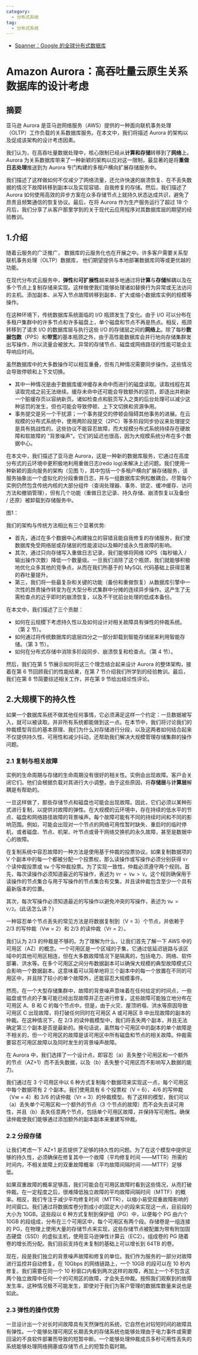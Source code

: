 ```yaml
---
category: 
  - 分布式系统
tag:
  - 分布式系统
---
```


- [Spanner：Google 的全球分布式数据库](#spannergoogle-的全球分布式数据库)


# Amazon Aurora：高吞吐量云原生关系数据库的设计考虑

## 摘要

亚马逊 Aurora 是亚马逊网络服务（AWS）提供的一种面向联机事务处理（OLTP）工作负载的关系数据库服务。在本文中，我们将描述 Aurora 的架构以及促成该架构的设计考虑因素。

我们认为，在高吞吐量数据处理中，核心限制已经从**计算和存储**转移到了**网络**上。Aurora 为关系数据库带来了一种新颖的架构以应对这一限制，最显著的是将**重做日志处理**推送到为 Aurora 专门构建的多租户横向扩展存储服务中。

我们描述了这样做如何不仅减少了网络流量，还允许快速的崩溃恢复、在不丢失数据的情况下故障转移到副本以及实现容错、自我修复的存储。然后，我们描述了 Aurora 如何使用高效的异步方案在众多存储节点上就持久状态达成共识，避免了昂贵且频繁通信的恢复协议。最后，在将 Aurora 作为生产服务运行了超过 18 个月后，我们分享了从客户那里学到的关于现代云应用程序对其数据库层的期望的经验教训。

## 1.介绍

随着云服务的广泛推广， 数据库的云服务化也在开展之中。许多客户需要关系型联机事务处理（OLTP）数据库， 他们期望提供与本地部署数据库同等或更优越的功能。

在现代分布式云服务中，**弹性**和**可扩展性**越来越多地通过将**计算**与**存储**解耦以及在多个节点上复制存储来实现。这样做使我们能够处理诸如替换行为异常或无法访问的主机、添加副本、从写入节点故障转移到副本、扩大或缩小数据库实例的规模等操作。

在这种环境下，传统数据库系统面临的 I/O 瓶颈发生了变化。由于 I/O 可以分布在多租户集群中的许多节点和许多磁盘上，单个磁盘和节点不再是热点。相反，瓶颈转移到了请求 I/O 的数据库层与执行这些 I/O 的存储层之间的**网络上**。除了每秒**数据包数**（PPS）和**带宽**的基本瓶颈之外，由于高性能数据库会并行地向存储集群发出写操作，所以流量会被放大。异常的存储节点、磁盘或网络路径的性能可能会主导响应时间。

虽然数据库中的大多数操作可以相互重叠，但有几种情况需要同步操作。这些情况会导致停顿和上下文切换。
- 其中一种情况是由于数据库缓冲缓存未命中而进行的磁盘读取。读取线程在其读取完成之前无法继续。缓存未命中还可能会导致额外的惩罚，即逐出并刷新一个脏缓存页以容纳新页。诸如检查点和脏页写入之类的后台处理可以减少这种惩罚的发生，但也可能会导致停顿、上下文切换和资源争用。
- 事务提交是另一个干扰源；一个事务提交的停顿会阻碍其他事务的进展。在云规模的分布式系统中，使用两阶段提交（2PC）等多阶段同步协议来处理提交是具有挑战性的。这些协议不能容忍故障，而大规模分布式系统持续存在硬故障和软故障的 "背景噪声"。它们的延迟也很高，因为大规模系统分布在多个数据中心。

在本文中，我们描述了亚马逊 Aurora，这是一种新的数据库服务，它通过在高度分布式的云环境中更积极地利用重做日志(redo log)来解决上述问题。我们使用一种新颖的面向服务的架构（见图 1），其中包括一个多租户横向扩展存储服务，该服务抽象出一个虚拟化的分段重做日志，并与一组数据库实例松散耦合。尽管每个实例仍然包含传统内核的大部分组件（查询处理器、事务、锁定、缓冲缓存、访问方法和撤销管理），但有几个功能（重做日志记录、持久存储、崩溃恢复以及备份 / 还原）被卸载到存储服务中。

图1：

我们的架构与传统方法相比有三个显著优势:
- 首先，通过在多个数据中心构建独立的容错且能自我修复的存储服务，我们使数据库免受网络层或存储层的性能波动以及瞬时或永久性故障的影响。
- 其次，通过只向存储写入重做日志记录，我们能够将网络 IOPS（每秒输入 / 输出操作次数）降低一个数量级。一旦我们消除了这个瓶颈，我们就能够积极地优化众多其他的竞争点，从而在我们所基于的 MySQL 代码基础上获得显著的吞吐量提升。
- 第三，我们将一些最复杂和关键的功能（备份和重做恢复）从数据库引擎中一次性的昂贵操作转变为在大型分布式集群中分摊的连续异步操作。这产生了无需检查点的近乎即时的崩溃恢复，以及不干扰前台处理的低成本备份。

在本文中，我们描述了三个贡献：
- 如何在云规模下考虑持久性以及如何设计对相关故障具有弹性的仲裁系统。（第 2 节）。
- 如何通过将传统数据库的底层四分之一部分卸载到智能存储层来利用智能存储。（第 3 节）。
- 如何在分布式存储中消除多阶段同步、崩溃恢复和检查点。（第 4 节）。

然后，我们在第 5 节展示如何将这三个理念结合起来设计 Aurora 的整体架构，接着在第 6 节回顾我们的性能结果，在第 7 节介绍我们所学到的经验教训。最后，我们在第 8 节简要综述相关工作，并在第 9 节给出结论性评论。


## 2.大规模下的持久性

如果一个数据库系统不做其他任何事情，它必须满足这样一个约定：一旦数据被写入，就可以被读取。并非所有系统都能做到这一点。在本节中，我们将讨论我们的仲裁模型背后的基本原理、我们为什么对存储进行分段，以及这两者如何结合起来不仅提供持久性、可用性和减少抖动，还帮助我们解决大规模管理存储集群的操作问题。

### 2.1 复制与相关故障

实例的生命周期与存储的生命周期没有很好的相关性。实例会出现故障。客户会关闭它们。他们会根据负载对其进行大小调整。由于这些原因，将**存储层**与**计算层**解耦是有帮助的。

一旦这样做了，那些存储节点和磁盘也可能会出现故障。因此，它们必须以某种形式进行复制，以提供对故障的弹性。在大规模的云环境中，存在持续的低水平的节点、磁盘和网络路径故障的背景噪声。每个故障可能有不同的持续时间和不同的影响范围。例如，可能会出现对一个节点的网络可用性暂时缺失、重启时的临时停机，或者磁盘、节点、机架、叶节点或骨干网络交换机的永久故障，甚至是数据中心的故障。

在复制系统中容忍故障的一种方法是使用基于仲裁的投票协议。如果复制数据项的 V 个副本中的每一个都被分配一个投票权，那么读操作或写操作必须分别获得 ```Vr``` 个读仲裁投票或 ```Vw``` 个写仲裁投票。为了实现一致性，仲裁必须遵守两个规则。首先，每次读操作必须知道最近的写操作，表述为 ```Vr + Vw > V```。这个规则确保用于读操作的节点集合与用于写操作的节点集合有交集，并且读仲裁包含至少一个具有最新版本的位置。

其次，每次写操作必须知道最近的写操作以避免冲突的写操作，表述为 ```Vw > V/2```。(此话怎么讲？)

一种容忍单个节点丢失的常见方法是将数据复制到（V = 3）个节点，并依赖于 2/3 的写仲裁（Vw = 2）和 2/3 的读仲裁（Vr = 2）。

我们认为 2/3 的仲裁是不够的。为了理解为什么，让我们首先了解一下 AWS 中的可用区（AZ）的概念。一个可用区是一个区域的子集，它通过低延迟链路与该区域中的其他可用区相连，但在大多数故障情况下是隔离的，包括电力、网络、软件部署、洪水等。在多个可用区之间分布数据副本可以确保大规模的典型故障模式只会影响一个数据副本。这意味着可以简单地将三个副本中的每一个放置在不同的可用区中，并且除了较小的单个故障外，还能容忍大规模事件。

然而，在一个大型存储集群中，故障的背景噪声意味着在任何给定的时间点，一些磁盘或节点的子集可能已经出现故障并正在进行修复。这些故障可能独立地分布在可用区 A、B 和 C 的每个节点中。但是，由于火灾、屋顶坍塌、洪水等原因导致可用区 C 出现故障，将打破任何同时在可用区 A 或可用区 B 中出现故障的副本的仲裁。在这种情况下，在 2/3 的读仲裁模型中，我们将丢失两个副本，并且无法确定第三个副本是否是最新的。换句话说，虽然每个可用区中的副本的单个故障是不相关的，但一个可用区的故障是该可用区中所有磁盘和节点的相关故障。仲裁需要容忍可用区故障以及同时发生的背景噪声故障。

在 Aurora 中，我们选择了一个设计点，即容忍（a）丢失整个可用区和一个额外的节点（AZ+1）而不丢失数据，以及（b）丢失整个可用区而不影响写入数据的能力。

我们通过在 3 个可用区中以 6 种方式复制每个数据项来实现这一点，每个可用区中每个数据项有 2 个副本。我们使用具有 6 个投票权（V = 6）、4/6 的写仲裁（Vw = 4）和 3/6 的读仲裁（Vr = 3）的仲裁模型。有了这样的模型，我们可以（a）丢失单个可用区和一个额外的节点（3 个节点的故障）而不会失去读可用性，并且（b）丢失任意两个节点，包括单个可用区故障，并保持写可用性。确保读仲裁使我们能够通过添加额外的副本副本来重建写仲裁。

### 2.2 分段存储

让我们考虑一下 AZ+1 是否提供了足够的持久性的问题。为了在这个模型中提供足够的持久性，必须确保在修复其中一个故障（平均修复时间 ——MTTR）所需的时间内，不相关故障上的双重故障概率（平均故障间隔时间 ——MTTF）足够低。

如果双重故障的概率足够高，我们可能会在可用区故障时看到这些情况，从而打破仲裁。在一定程度之后，很难降低独立故障的平均故障间隔时间（MTTF）的概率。相反，我们专注于减少平均修复时间（MTTR），以缩小易受双重故障影响的时间窗口。我们通过将数据库卷分割成小的固定大小的段来实现这一点，目前段的大小为 10GB。这些段以 6 种方式复制到保护组（PG）中，以便每个 PG 由六个 10GB 的段组成，分布在三个可用区中，每个可用区有两个段。存储卷是一组连接的 PG，在物理上使用大量的存储节点来实现，这些存储节点被配置为带有附加固态硬盘（SSD）的虚拟主机，使用亚马逊弹性计算云（EC2）。组成卷的 PG 随着卷的增长而分配。我们目前支持在未复制的基础上可以增长到 64TB 的卷。

现在，段是我们独立的背景噪声故障和修复的单位。我们作为服务的一部分对故障进行监控并自动修复。在 10Gbps 的网络链路上，一个 10GB 的段可以在 10 秒内修复。我们需要在同一个 10 秒窗口内看到两次这样的故障，再加上一个不包含这两个独立故障中任何一个的可用区的故障，才会失去仲裁。按照我们观察到的故障发生率，这种情况极不可能发生，即使对于我们为客户管理的数据库数量来说也是如此。

### 2.3 弹性的操作优势
一旦设计出一个对长时间故障具有天然弹性的系统，它自然也对较短时间的故障具有弹性。一个能够处理可用区长期丢失的存储系统也能够处理由于电力事件或需要回滚的不良软件部署而导致的短暂中断。一个能够处理仲裁成员多秒可用性丢失的系统能够处理网络拥塞或存储节点上的短暂负载时期。